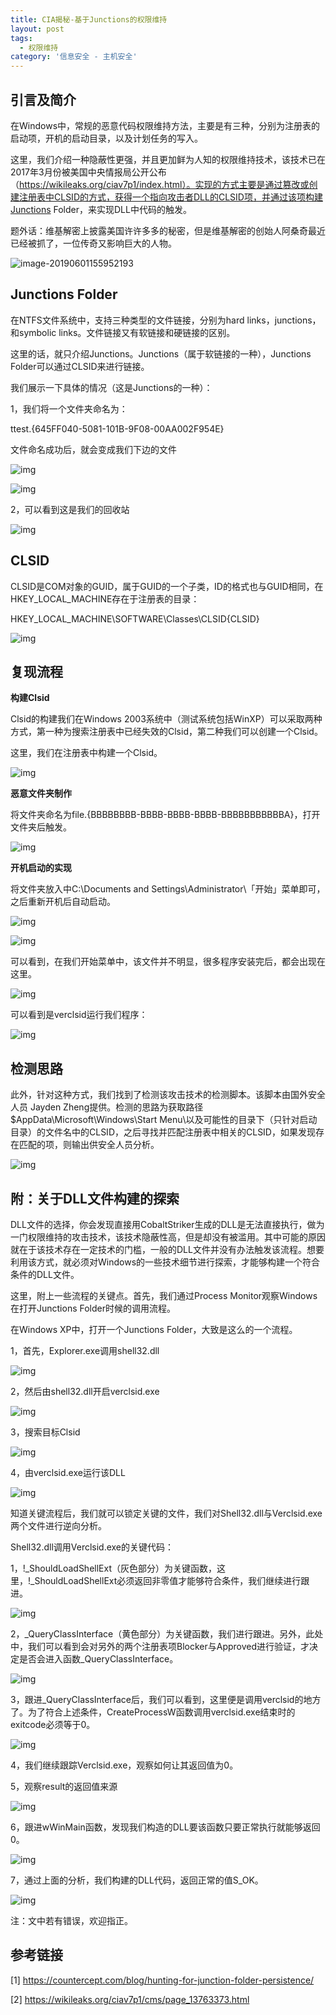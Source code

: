 ```yaml
---
title: CIA揭秘-基于Junctions的权限维持
layout: post
tags:
  - 权限维持
category: '信息安全 - 主机安全'
---
```

## 引言及简介

在Windows中，常规的恶意代码权限维持方法，主要是有三种，分别为注册表的启动项，开机的启动目录，以及计划任务的写入。

这里，我们介绍一种隐蔽性更强，并且更加鲜为人知的权限维持技术，该技术已在2017年3月份被美国中央情报局公开公布（https://wikileaks.org/ciav7p1/index.html）。实现的方式主要是通过篡改或创建注册表中CLSID的方式，获得一个指向攻击者DLL的CLSID项，并通过该项构建Junctions Folder，来实现DLL中代码的触发。

 

题外话：维基解密上披露美国许许多多的秘密，但是维基解密的创始人阿桑奇最近已经被抓了，一位传奇又影响巨大的人物。

 
![image-20190601155952193](http://ww3.sinaimg.cn/large/006tNc79gy1g3lppg8no0j306e08zjtv.jpg)

## Junctions Folder

在NTFS文件系统中，支持三种类型的文件链接，分别为hard links，junctions，和symbolic links。文件链接又有软链接和硬链接的区别。

这里的话，就只介绍Junctions。Junctions（属于软链接的一种），Junctions Folder可以通过CLSID来进行链接。

 

我们展示一下具体的情况（这是Junctions的一种）：

 

1，我们将一个文件夹命名为：

ttest.{645FF040-5081-101B-9F08-00AA002F954E}

 

文件命名成功后，就会变成我们下边的文件

![img](http://ww4.sinaimg.cn/large/006tNc79gy1g3lplhp26aj303404dglm.jpg) 

![img](http://ww4.sinaimg.cn/large/006tNc79gy1g3lpltue2ej303a04at8r.jpg)

 

2，可以看到这是我们的回收站

 

![img](http://ww1.sinaimg.cn/large/006tNc79gy1g3lplmd6ktj30h204fwet.jpg)

 

## CLSID

CLSID是COM对象的GUID，属于GUID的一个子类，ID的格式也与GUID相同，在HKEY_LOCAL_MACHINE存在于注册表的目录：

HKEY_LOCAL_MACHINE\SOFTWARE\Classes\CLSID\{CLSID}

 

![img](http://ww4.sinaimg.cn/large/006tNc79gy1g3lplqg5nrj30d4084t8v.jpg)

## 复现流程

**构建Clsid**

Clsid的构建我们在Windows 2003系统中（测试系统包括WinXP）可以采取两种方式，第一种为搜索注册表中已经失效的Clsid，第二种我们可以创建一个Clsid。

这里，我们在注册表中构建一个Clsid。

 

![img](http://ww4.sinaimg.cn/large/006tNc79gy1g3lpliapdgj30hv04eglg.jpg)

 

**恶意文件夹制作**

将文件夹命名为file.{BBBBBBBB-BBBB-BBBB-BBBB-BBBBBBBBBBBA}，打开文件夹后触发。

![img](http://ww3.sinaimg.cn/large/006tNc79gy1g3lplsjlo5j3085048t8j.jpg)

 

**开机启动的实现**

将文件夹放入中C:\Documents and Settings\Administrator\「开始」菜单即可，之后重新开机后自动启动。

![img](http://ww4.sinaimg.cn/large/006tNc79gy1g3lpljwfnaj30m3044t8r.jpg)

 

![img](http://ww4.sinaimg.cn/large/006tNc79gy1g3lpllfqk9j30jd0addg4.jpg)

 

可以看到，在我们开始菜单中，该文件并不明显，很多程序安装完后，都会出现在这里。

![img](http://ww4.sinaimg.cn/large/006tNc79gy1g3lpllwucwj308d0cxjrs.jpg)  

 

可以看到是verclsid运行我们程序：

![img](http://ww2.sinaimg.cn/large/006tNc79gy1g3lplpflpxj30hb0g0dg5.jpg)

## 检测思路

此外，针对这种方式，我们找到了检测该攻击技术的检测脚本。该脚本由国外安全人员 Jayden Zheng提供。检测的思路为获取路径 $AppData\Microsoft\Windows\Start Menu\以及可能性的目录下（只针对启动目录）的文件名中的CLSID，之后寻找并匹配注册表中相关的CLSID，如果发现存在匹配的项，则输出供安全人员分析。

 

![img](http://ww3.sinaimg.cn/large/006tNc79gy1g3lplomkkij313u0ougmz.jpg)

 

## 附：关于DLL文件构建的探索

DLL文件的选择，你会发现直接用CobaltStriker生成的DLL是无法直接执行，做为一门权限维持的攻击技术，该技术隐蔽性高，但是却没有被滥用。其中可能的原因就在于该技术存在一定技术的门槛，一般的DLL文件并没有办法触发该流程。想要利用该方式，就必须对Windows的一些技术细节进行探索，才能够构建一个符合条件的DLL文件。

这里，附上一些流程的关键点。首先，我们通过Process Monitor观察Windows在打开Junctions Folder时候的调用流程。

 

在Windows XP中，打开一个Junctions Folder，大致是这么的一个流程。

 

1，首先，Explorer.exe调用shell32.dll

![img](http://ww4.sinaimg.cn/large/006tNc79gy1g3lplj43mtj30ry03e74v.jpg)

 

2，然后由shell32.dll开启verclsid.exe

![img](http://ww1.sinaimg.cn/large/006tNc79gy1g3lplq049tj30jl01ujrb.jpg)

 

3，搜索目标Clsid

![img](http://ww3.sinaimg.cn/large/006tNc79gy1g3lpljkhhkj30pi00wmx3.jpg)

 

4，由verclsid.exe运行该DLL

![img](http://ww1.sinaimg.cn/large/006tNc79gy1g3lplrcpkwj30ir08gmxq.jpg)

 

知道关键流程后，我们就可以锁定关键的文件，我们对Shell32.dll与Verclsid.exe两个文件进行逆向分析。

 

Shell32.dll调用Verclsid.exe的关键代码：

 

1，!_ShouldLoadShellExt（灰色部分）为关键函数，这里，!_ShouldLoadShellExt必须返回非零值才能够符合条件，我们继续进行跟进。

 

![img](http://ww3.sinaimg.cn/large/006tNc79gy1g3lplrx38pj30mh0jagmr.jpg)

 

2，_QueryClassInterface（黄色部分）为关键函数，我们进行跟进。另外，此处中，我们可以看到会对另外的两个注册表项Blocker与Approved进行验证，才决定是否会进入函数_QueryClassInterface。

 

![img](http://ww2.sinaimg.cn/large/006tNc79gy1g3lplt71bpj30iz0a6mxh.jpg)

 

3，跟进_QueryClassInterface后，我们可以看到，这里便是调用verclsid的地方了。为了符合上述条件，CreateProcessW函数调用verclsid.exe结束时的exitcode必须等于0。

 

![img](http://ww4.sinaimg.cn/large/006tNc79gy1g3lplo50zhj30lh0c8dgn.jpg)

 

4，我们继续跟踪Verclsid.exe，观察如何让其返回值为0。

 

5，观察result的返回值来源

 

![img](http://ww4.sinaimg.cn/large/006tNc79gy1g3lplmurhoj30bu06s0sk.jpg)

 

6，跟进wWinMain函数，发现我们构造的DLL要该函数只要正常执行就能够返回0。

 

![img](http://ww1.sinaimg.cn/large/006tNc79gy1g3lplke7f0j30ro0a874a.jpg)

 

7，通过上面的分析，我们构建的DLL代码，返回正常的值S_OK。

 

![img](http://ww3.sinaimg.cn/large/006tNc79gy1g3lplkxi5bj31o90mmn3i.jpg)

 
注：文中若有错误，欢迎指正。

## 参考链接
[1] https://countercept.com/blog/hunting-for-junction-folder-persistence/

[2] https://wikileaks.org/ciav7p1/cms/page_13763373.html

 

 

 